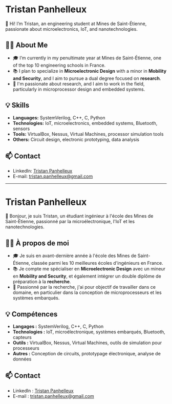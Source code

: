 # Tristan Panhelleux

👋 Hi! I’m Tristan, an engineering student at Mines de Saint-Étienne, passionate about microelectronics, IoT, and nanotechnologies.

## 👨‍💻 About Me

- 🎓 I’m currently in my penultimate year at Mines de Saint-Étienne, one of the top 10 engineering schools in France.
- 📚 I plan to specialize in **Microelectronic Design** with a minor in **Mobility and Security**, and I aim to pursue a dual degree focused on **research**.
- 🔬 I'm passionate about research, and I aim to work in the field, particularly in microprocessor design and embedded systems.

## 💡 Skills

- **Languages:** SystemVerilog, C++, C, Python
- **Technologies:** IoT, microelectronics, embedded systems, Bluetooth, sensors
- **Tools:** VirtualBox, Nessus, Virtual Machines, processor simulation tools
- **Others:** Circuit design, electronic prototyping, data analysis

## 📫 Contact

- LinkedIn: [Tristan Panhelleux](https://www.linkedin.com/in/tristanplx)
- E-mail: tristan.panhelleux@gmail.com

---

# Tristan Panhelleux

👋 Bonjour, je suis Tristan, un étudiant ingénieur à l'école des Mines de Saint-Étienne, passionné par la microélectronique, l'IoT et les nanotechnologies.

## 👨‍💻 À propos de moi

- 🎓 Je suis en avant-dernière année à l'école des Mines de Saint-Étienne, classée parmi les 10 meilleures écoles d'ingénieurs en France.
- 📚 Je compte me spécialiser en **Microelectronic Design** avec un mineur en **Mobility and Security**, et également intégrer un double diplôme de préparation à la **recherche**.
- 🔬 Passionné par la recherche, j'ai pour objectif de travailler dans ce domaine, en particulier dans la conception de microprocesseurs et les systèmes embarqués.

## 💡 Compétences

- **Langages :** SystemVerilog, C++, C, Python
- **Technologies :** IoT, microélectronique, systèmes embarqués, Bluetooth, capteurs
- **Outils :** VirtualBox, Nessus, Virtual Machines, outils de simulation pour processeurs
- **Autres :** Conception de circuits, prototypage électronique, analyse de données

## 📫 Contact

- LinkedIn : [Tristan Panhelleux](https://www.linkedin.com/in/tristanplx)
- E-mail : tristan.panhelleux@gmail.com
